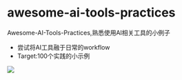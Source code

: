 # awesome-ai-tools-practices
Awesome-AI-Tools-Practices,熟悉使用AI相关工具的小例子

- 尝试将AI工具融于日常的workflow
- Target:100个实践的小示例

![](https://geps.dev/progress/10)
